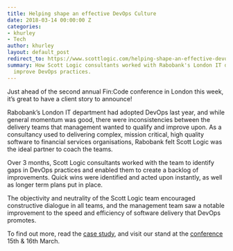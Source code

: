 ```yaml
---
title: Helping shape an effective DevOps Culture
date: 2018-03-14 00:00:00 Z
categories:
- khurley
- Tech
author: khurley
layout: default_post
redirect_to: https://www.scottlogic.com/helping-shape-an-effective-devops-culture/
summary: How Scott Logic consultants worked with Rabobank's London IT department to
  improve DevOps practices.
---
```


Just ahead of the second annual Fin:Code conference in London this week, it’s great to have a client story to announce!
 
Rabobank’s London IT department had adopted DevOps last year, and while general momentum was good, there were inconsistencies between the delivery teams that management wanted to qualify and improve upon. As a consultancy used to delivering complex, mission critical, high quality software to financial services organisations, Rabobank felt Scott Logic was the ideal partner to coach the teams.
 
Over 3 months, Scott Logic consultants worked with the team to identify gaps in DevOps practices and enabled them to create a backlog of improvements. Quick wins were identified and acted upon instantly, as well as longer term plans put in place. 
 
The objectivity and neutrality of the Scott Logic team encouraged constructive dialogue in all teams, and the management team saw a notable improvement to the speed and efficiency of software delivery that DevOps promotes.
 
To find out more, read the [case study](https://www.scottlogic.com/our-work/case-study-rabobank/), and visit our stand at the [conference](https://fincode-eu.com/) 15th & 16th March.
